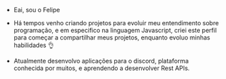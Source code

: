 - Eai, sou o Felipe

- Há tempos venho criando projetos para evoluir meu entendimento sobre programação, e em especifico na linguagem Javascript, criei este perfil para começar a compartilhar meus projetos, enquanto evoluo minhas habilidades 👌

- Atualmente desenvolvo aplicações para o discord, plataforma conhecida por muitos, e aprendendo a desenvolver Rest APIs.
